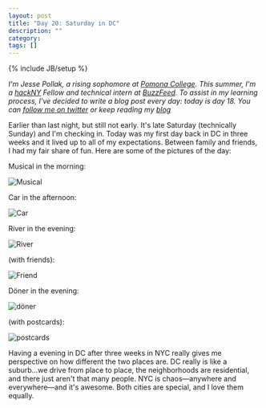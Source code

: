 ```yaml
---
layout: post
title: "Day 20: Saturday in DC"
description: ""
category: 
tags: []
---
```

{% include JB/setup %}

*I'm Jesse Pollak, a rising sophomore at [Pomona College](http://pomona.edu). This summer, I'm a [hackNY](http://hackny.org) Fellow and technical intern at [BuzzFeed](http://buzzfeed.com). To assist in my learning process, I've decided to write a blog post every day: today is day 18. You can [follow me on twitter](http://twitter.com/jessepollak) or keep reading my [blog](http://jessepollak.me)*

Earlier than last night, but still not early. It's late Saturday (technically Sunday) and I'm checking in. Today was my first day back in DC in three weeks and it lived up to all of my expectations. Between family and friends, I had my fair share of fun. Here are some of the pictures of the day:

Musical in the morning:

![Musical](http://distilleryimage9.s3.amazonaws.com/f79628d0b26a11e19dc71231380fe523_7.jpg)

Car in the afternoon:

![Car](http://distilleryimage4.s3.amazonaws.com/7e6a56ceb27f11e1b9f1123138140926_7.jpg)

River in the evening:

![River](http://distilleryimage10.s3.amazonaws.com/3372b83cb28411e1b9f1123138140926_7.jpg)

(with friends):

![Friend](http://distilleryimage0.s3.amazonaws.com/90d9cf06b28411e1af7612313813f8e8_7.jpg)

Döner in the evening:

![döner](http://distilleryimage9.s3.amazonaws.com/bc51f122b28e11e1b10e123138105d6b_7.jpg)

(with postcards):

![postcards](http://distilleryimage6.s3.amazonaws.com/7a56c258b2b511e18bb812313804a181_7.jpg)

Having a evening in DC after three weeks in NYC really gives me perspective on how different the two places are. DC really is like a suburb...we drive from place to place, the neighborhoods are residential, and there just aren't that many people. NYC is chaos—anywhere and everywhere—and it's awesome. Both cities are special, and I love them equally.